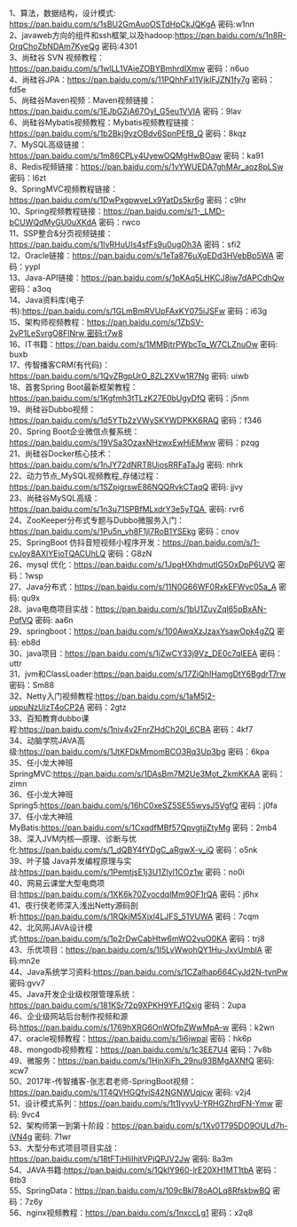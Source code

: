 1、算法，数据结构，设计模式: https://pan.baidu.com/s/1sBU2GmAuoOSTdHpCkJQKgA 密码:w1nn  
2、javaweb方向的组件和ssh框架,以及hadoop:https://pan.baidu.com/s/1n8R-OrqChoZbNDAm7KyeQg 密码:4301  
3、尚硅谷 SVN 视频教程：https://pan.baidu.com/s/1wlLL1VAieZOBYBmhrdIXmw 密码：n6uo  
4、尚硅谷JPA：https://pan.baidu.com/s/11PQhhFxl1VjklFJZN1fy7g 密码：fd5e  
5、尚硅谷Maven视频：Maven视频链接：https://pan.baidu.com/s/1EJbGZjA67OyI_G5eu1VVIA 密码：9lav  
6、尚硅谷Mybatis视频教程：Mybatis视频教程链接：https://pan.baidu.com/s/1b2Bkj9vzOBdv6SpnPEfB_Q 密码：8kqz  
7、MySQL高级链接：https://pan.baidu.com/s/1m86CPLy4UyewOQMgHwBOaw 密码：ka91  
8、Redis视频链接：https://pan.baidu.com/s/1vYWUEDA7ghMAr_aoz8pLSw 密码：l6zt  
9、SpringMVC视频教程链接：https://pan.baidu.com/s/1DwPxgpwveLx9YatDs5kr6g 密码：c9hr  
10、Spring视频教程链接：https://pan.baidu.com/s/1-_LMD-bCUWQdMyGU0uXKdA 密码：rwco  
11、SSP整合&分页视频链接：https://pan.baidu.com/s/1IvRHuUIs4sfFs9u0ugOh3A 密码：sfi2  
12、Oracle链接：https://pan.baidu.com/s/1eTa876uXgEDd3HVebBp5WA 密码：yypl  
13、Java-API链接：https://pan.baidu.com/s/1pKAq5LHKCJ8jw7dAPCdhQw 密码：a3oq  
14、Java资料库(电子书):https://pan.baidu.com/s/1GLmBmRVUpFAxKY075iJSFw 密码：i63g  
15、架构师视频教程：https://pan.baidu.com/s/1ZbSV-2vP1LeSvrgO8FlNrw 密码:t7w8  
16、IT书籍：https://pan.baidu.com/s/1MMBjtrPWbcTq_W7CLZnuOw 密码: buxb  
17、传智播客CRM(有代码)：https://pan.baidu.com/s/1QvZRgpUrO_8ZL2XVw1R7Ng 密码: uiwb  
18、首套Spring Boot最新框架教程：https://pan.baidu.com/s/1Kgfmh3tTLzK27E0bUgyDfQ 密码：j5nm  
19、尚硅谷Dubbo视频：https://pan.baidu.com/s/1d5YTb2zVWySKYWDPKK6RAQ 密码：f346  
20、Spring Boot企业微信点餐系统：https://pan.baidu.com/s/19VSa3OzaxNHzwxEwHiEMww 密码：pzqg  
21、尚硅谷Docker核心技术：https://pan.baidu.com/s/1nJY72dNRT8UiosRRFaTaJg 密码: nhrk  
22、动力节点_MySQL视频教程_存储过程：https://pan.baidu.com/s/1SZpigrswE86NQQRvkCTaqQ 密码: jjvy  
23、尚硅谷MySQL高级：https://pan.baidu.com/s/1n3u71SPBfMLxdrY3e5yTQA  密码: rvr6  
24、ZooKeeper分布式专题与Dubbo微服务入门：https://pan.baidu.com/s/1Pu5n_vh8F1jl7RoB1YSEkg 密码：cnov  
25、SpringBoot 仿抖音短视频小程序开发：https://pan.baidu.com/s/1-cvJoy8AXlYEjoTQACUhLQ 密码：G8zN  
26、mysql 优化：https://pan.baidu.com/s/1JpgHXhdmutIG5OxDpP6UVQ 密码：1wsp  
27、Java分布式：https://pan.baidu.com/s/11N0G66WF0RxkEFWvc05a_A 密码: qu9x  
28、java电商项目实战：https://pan.baidu.com/s/1bU1ZuyZql65pBxAN-PqfVQ 密码: aa6n  
29、springboot：https://pan.baidu.com/s/100AwqXzJzaxYsawOpk4gZQ 密码: eb8d  
30、java项目：https://pan.baidu.com/s/1jZwCY33j9Vz_DE0c7qIEEA 密码：uttr  
31、jvm和ClassLoader:https://pan.baidu.com/s/17ZiQhIHamgDtY6BgdrT7rw 密码：Sm88  
32、Netty入门视频教程:https://pan.baidu.com/s/1aM5I2-uppuNzUizT4oCP2A 密码：2gtz  
33、百知教育dubbo课程:https://pan.baidu.com/s/1niv4v2FnrZHdCh20l_6CBA 密码：4kf7  
34、动脑学院JAVA高级:https://pan.baidu.com/s/1JtKFDkMmomBCO3Rq3Up3bg 密码：6kpa  
35、任小龙大神班 SpringMVC:https://pan.baidu.com/s/1DAsBm7M2Ue3Mot_ZkmKKAA 密码：zimn  
36、任小龙大神班 Spring5:https://pan.baidu.com/s/16hC0xeSZ5SE55wysJ5VgfQ 密码：j0fa  
37、任小龙大神班 MyBatis:https://pan.baidu.com/s/1CxqdfMBf57QpvgtjjZtyMg 密码：2mb4  
38、深入JVM内核—原理、诊断与优化:https://pan.baidu.com/s/1_dQBY4fYDgC_aRgwX-v_iQ 密码：o5nk  
39、叶子猿 Java并发编程原理与实战:https://pan.baidu.com/s/1PemtjsE1j3U1ZIyl1COz1w 密码：no0i  
40、网易云课堂大型电商项目:https://pan.baidu.com/s/1XK6k70ZvocdqlMm9OF1rQA 密码：j6hx  
41、夜行侠老师深入浅出Netty源码剖析:https://pan.baidu.com/s/1RQkjM5Xjxl4LJFS_51VUWA 密码：7cqm  
42、北风网JAVA设计模式:https://pan.baidu.com/s/1p2rDwCabHtw6mWO2vuO0KA 密码：trj8  
43、乐优项目：https://pan.baidu.com/s/1I5LyWwohQY1Hu-JxvUmblA 密码:mn2e  
44、Java系统学习资料:https://pan.baidu.com/s/1CZalhap664CyJd2N-tynPw 密码:gvv7  
45、Java开发企业级权限管理系统：https://pan.baidu.com/s/181KSr72p9XPKH9YFJ1Qxig 密码：2upa  
46、企业级网站后台制作视频和源码:https://pan.baidu.com/s/1769hXRG6OnWOfpZWwMpA-w 密码：k2wn  
47、oracle视频教程：https://pan.baidu.com/s/1i6jwpal 密码：hk6p  
48、mongodb视频教程：https://pan.baidu.com/s/1c3EE7U4 密码：7v8b  
49、微服务：https://pan.baidu.com/s/1HjnXiFh_29nu93BMgAXNfQ 密码: xcw7  
50、2017年-传智播客-张志君老师-SpringBoot视频：https://pan.baidu.com/s/1T4QVHGQfviS42NGNWUqjcw 密码: v2j4  
51、设计模式系列：https://pan.baidu.com/s/1t1IyyvU-YRHGZhrdFN-Ymw 密码: 9vc4  
52、架构师第一到第十阶段：https://pan.baidu.com/s/1Xv0T795DO9OULd7h-iVN4g 密码: 71wr  
53、大型分布式项目项目实战：https://pan.baidu.com/s/18tFTiHliIhjtVPjQPJV2Jw 密码: 8a3m  
54、JAVA书籍:https://pan.baidu.com/s/1QklY960-lrE20XH1MT1tbA 密码：8tb3  
55、SpringData：https://pan.baidu.com/s/109cBkl78oAOLq8RfskbwBQ 密码：7z6y  
56、nginx视频教程：https://pan.baidu.com/s/1nxccLg1 密码：x2q8  
